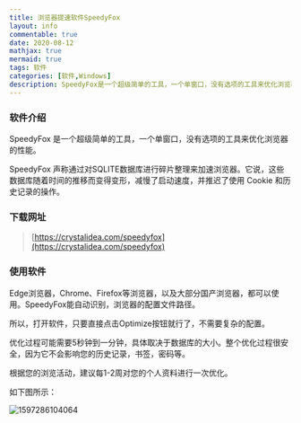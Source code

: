 ```yaml
---
title: 浏览器提速软件SpeedyFox
layout: info
commentable: true
date: 2020-08-12
mathjax: true
mermaid: true
tags: 软件
categories: [软件,Windows]
description: SpeedyFox是一个超级简单的工具，一个单窗口，没有选项的工具来优化浏览器的性能。
---
```


### 软件介绍

SpeedyFox 是一个超级简单的工具，一个单窗口，没有选项的工具来优化浏览器的性能。

SpeedyFox 声称通过对SQLITE数据库进行碎片整理来加速浏览器。它说，这些数据库随着时间的推移而变得变形，减慢了启动速度，并推迟了使用 Cookie 和历史记录的操作。

### 下载网址

> [https://crystalidea.com/speedyfox](https://crystalidea.com/speedyfox)

### 使用软件

Edge浏览器，Chrome、Firefox等浏览器，以及大部分国产浏览器，都可以使用。SpeedyFox能自动识别，浏览器的配置文件路径。

所以，打开软件，只要直接点击Optimize按钮就行了，不需要复杂的配置。

优化过程可能需要5秒钟到一分钟，具体取决于数据库的大小。整个优化过程很安全，因为它不会影响您的历史记录，书签，密码等。

根据您的浏览活动，建议每1-2周对您的个人资料进行一次优化。

如下图所示：

![1597286104064](/images/2020/08/1597286104064.png)